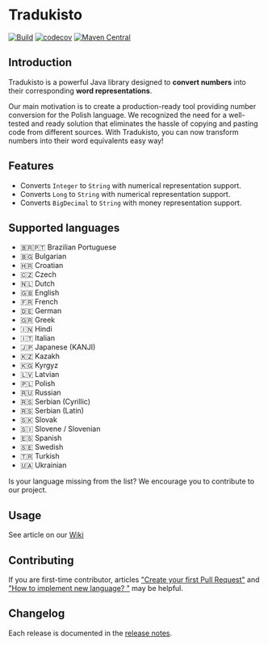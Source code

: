 Tradukisto
==========

[![Build](https://github.com/allegro/tradukisto/actions/workflows/ci.yml/badge.svg)](https://github.com/allegro/tradukisto/actions/workflows/ci.yml)
[![codecov](https://codecov.io/gh/allegro/tradukisto/branch/master/graph/badge.svg?token=YO4NcWxDCI)](https://codecov.io/gh/allegro/tradukisto)
[![Maven Central](https://maven-badges.herokuapp.com/maven-central/pl.allegro.finance/tradukisto/badge.svg?style=flat)](https://maven-badges.herokuapp.com/maven-central/pl.allegro.finance/tradukisto)

## Introduction

Tradukisto is a powerful Java library designed to **convert numbers** into their corresponding **word representations**.

Our main motivation is to create a production-ready tool providing number conversion for the Polish language.
We recognized the need for a well-tested and ready solution that eliminates the hassle of copying and pasting code from different sources.
With Tradukisto, you can now transform numbers into their word equivalents easy way!

## Features

* Converts `Integer` to `String` with numerical representation support.
* Converts `Long` to `String` with numerical representation support.
* Converts `BigDecimal` to `String` with money representation support.

## Supported languages

* 🇧🇷🇵🇹 Brazilian Portuguese
* 🇧🇬 Bulgarian
* 🇭🇷 Croatian
* 🇨🇿 Czech
* 🇳🇱 Dutch
* 🇬🇧 English
* 🇫🇷 French
* 🇩🇪 German
* 🇬🇷 Greek
* 🇮🇳 Hindi
* 🇮🇹 Italian
* 🇯🇵 Japanese (KANJI)
* 🇰🇿 Kazakh
* 🇰🇬 Kyrgyz
* 🇱🇻 Latvian
* 🇵🇱 Polish
* 🇷🇺 Russian
* 🇷🇸 Serbian (Cyrillic)
* 🇷🇸 Serbian (Latin)
* 🇸🇰 Slovak
* 🇸🇮 Slovene / Slovenian
* 🇪🇸 Spanish
* 🇸🇪 Swedish
* 🇹🇷 Turkish
* 🇺🇦 Ukrainian

Is your language missing from the list? We encourage you to contribute to our project. 

## Usage
See article on our [Wiki](https://github.com/allegro/tradukisto/wiki/Getting-Started-with-Tradukisto!) 


## Contributing 
If you are first-time contributor, articles ["Create your first Pull Request"](https://github.com/allegro/tradukisto/wiki/Create-your-first-Pull-Request) and ["How to implement new language?
"](https://github.com/allegro/tradukisto/wiki/How-to-implement-new-language%3F) may be helpful.

## Changelog
Each release is documented in the [release notes](https://github.com/allegro/tradukisto/releases).
